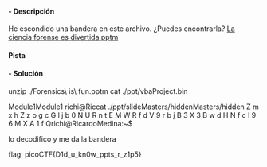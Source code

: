 #### - **Descripción** 
He escondido una bandera en este archivo. ¿Puedes encontrarla? [La ciencia forense es divertida.pptm](https://mercury.picoctf.net/static/3944a59474f9f676942282c50b9c3675/Forensics%20is%20fun.pptm)
#### Pista 

#### - **Solución** 
unzip ./Forensics\ is\ fun.pptm
cat ./ppt/vbaProject.bin

Module1Module1
richi@Riccat ./ppt/slideMasters/hiddenMasters/hidden
Z m x h Z z o g c G l j b 0 N U R n t E M W R f d V 9 r b j B 3 X 3 B w d H N f c l 9 6 M X A 1 f Qrichi@RicardoMedina:~$

lo decodifico y me da la bandera 

flag: picoCTF{D1d_u_kn0w_ppts_r_z1p5}